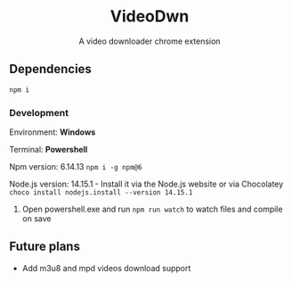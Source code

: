 <div align="center">
  <h1>VideoDwn</h1>
  <p>A video downloader chrome extension</p>
</div>

## Dependencies

```bash
npm i
```

### Development

Environment: **Windows**

Terminal: **Powershell**

Npm version: 6.14.13 `npm i -g npm@6`

Node.js version: 14.15.1 - Install it via the Node.js website or via Chocolatey `choco install nodejs.install --version 14.15.1`

1. Open powershell.exe and run `npm run watch` to watch files and compile on save

## Future plans

-  Add m3u8 and mpd videos download support
